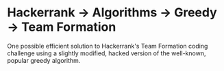 # Hackerrank -> Algorithms -> Greedy -> Team Formation 

One possible efficient solution to Hackerrank's Team Formation coding challenge using a slightly modified, hacked version of the well-known, popular greedy algorithm.
